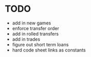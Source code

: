 # TODO

- add in new games
- enforce transfer order
- add in rolled transfers
- add in trades
- figure out short term loans
- hard code sheet links as constants
